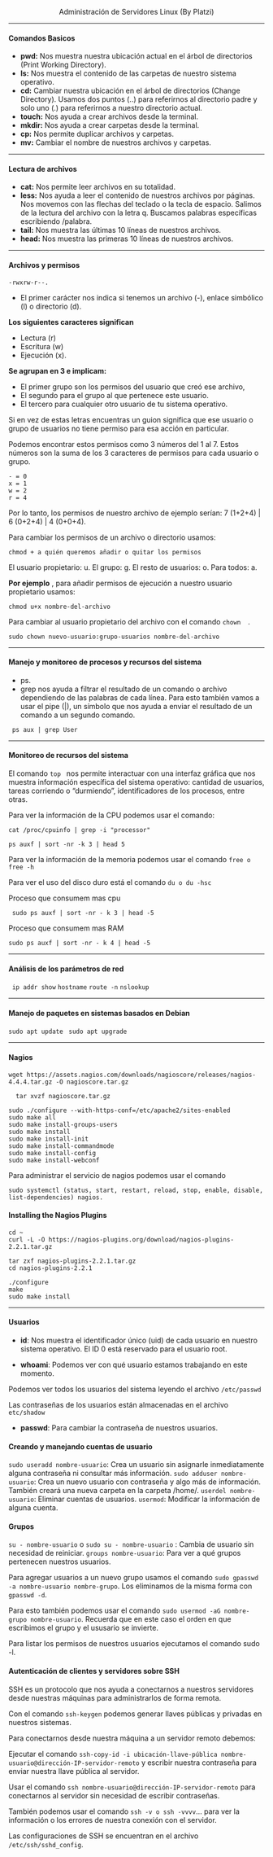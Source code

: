 <p align="center"> Administración de Servidores Linux (By Platzi) </p>

---

#### Comandos Basicos

- **pwd:** Nos muestra nuestra ubicación actual en el árbol de directorios (Print Working Directory).
- **ls:** Nos muestra el contenido de las carpetas de nuestro sistema operativo.
- **cd:** Cambiar nuestra ubicación en el árbol de directorios (Change Directory). Usamos dos puntos (..) para referirnos al directorio padre y solo uno (.) para referirnos a nuestro directorio actual.
- **touch:** Nos ayuda a crear archivos desde la terminal.
- **mkdir:** Nos ayuda a crear carpetas desde la terminal.
- **cp:** Nos permite duplicar archivos y carpetas.
- **mv:** Cambiar el nombre de nuestros archivos y carpetas.

---

#### Lectura de archivos

- **cat:** Nos permite leer archivos en su totalidad.
- **less:** Nos ayuda a leer el contenido de nuestros archivos por páginas. Nos movemos con las flechas del teclado o la tecla de espacio. Salimos de la lectura del archivo con la letra q. Buscamos palabras específicas escribiendo /palabra.
- **tail:** Nos muestra las últimas 10 líneas de nuestros archivos.
- **head:** Nos muestra las primeras 10 líneas de nuestros archivos.

---

#### Archivos y permisos

`-rwxrw-r--.`

- El primer carácter nos indica si tenemos un archivo (-), enlace simbólico (l) o directorio (d).

**Los siguientes caracteres significan**

- Lectura (r)
- Escritura (w)
- Ejecución (x).

**Se agrupan en 3 e implicam:**

- El primer grupo son los permisos del usuario que creó ese archivo,
- El segundo para el grupo al que pertenece este usuario.
- El tercero para cualquier otro usuario de tu sistema operativo.

Si en vez de estas letras encuentras un guion significa que ese usuario o grupo de usuarios no tiene permiso para esa acción en particular.

Podemos encontrar estos permisos como 3 números del 1 al 7. Estos números son la suma de los 3 caracteres de permisos para cada usuario o grupo.

```
- = 0
x = 1
w = 2
r = 4
```

Por lo tanto, los permisos de nuestro archivo de ejemplo serían: 7 (1+2+4) | 6 (0+2+4) | 4 (0+0+4).

Para cambiar los permisos de un archivo o directorio usamos:

`chmod + a quién queremos añadir o quitar los permisos `

El usuario propietario: u.
El grupo: g.
El resto de usuarios: o.
Para todos: a.

**Por ejemplo** , para añadir permisos de ejecución a nuestro usuario propietario usamos:

`chmod u+x nombre-del-archivo`

Para cambiar al usuario propietario del archivo con el comando `chown  `.

`sudo chown nuevo-usuario:grupo-usuarios nombre-del-archivo`

---

#### Manejo y monitoreo de procesos y recursos del sistema

- ps.
- grep nos ayuda a filtrar el resultado de un comando o archivo dependiendo de las palabras de cada línea. Para esto también vamos a usar el pipe (|), un símbolo que nos ayuda a enviar el resultado de un comando a un segundo comando.

` ps aux | grep User`

---

#### Monitoreo de recursos del sistema

El comando `top ` nos permite interactuar con una interfaz gráfica que nos muestra información específica del sistema operativo: cantidad de usuarios, tareas corriendo o “durmiendo”, identificadores de los procesos, entre otras.

Para ver la información de la CPU podemos usar el comando:

`cat /proc/cpuinfo | grep -i "processor"`

`ps auxf | sort -nr -k 3 | head 5`

Para ver la información de la memoria podemos usar el comando `free o free -h  `

Para ver el uso del disco duro está el comando `du o du -hsc`

Proceso que consumem mas cpu

` sudo ps auxf | sort -nr - k 3 | head -5`

Proceso que consumem mas RAM

`sudo ps auxf | sort -nr - k 4 | head -5`

---

#### Análisis de los parámetros de red

` ip addr show`
`hostname`
`route -n`
`nslookup`

---

#### Manejo de paquetes en sistemas basados en Debian

`sudo apt update `
`sudo apt upgrade `

---

#### Nagios

`wget https://assets.nagios.com/downloads/nagioscore/releases/nagios-4.4.4.tar.gz -O nagioscore.tar.gz `

`  tar xvzf nagioscore.tar.gz`

```
sudo ./configure --with-https-conf=/etc/apache2/sites-enabled
sudo make all
sudo make install-groups-users
sudo make install
sudo make install-init
sudo make install-commandmode
sudo make install-config
sudo make install-webconf
```

Para administrar el servicio de nagios podemos usar el comando

```
sudo systemctl (status, start, restart, reload, stop, enable, disable, list-dependencies) nagios.
```

#### Installing the Nagios Plugins

```
cd ~
curl -L -O https://nagios-plugins.org/download/nagios-plugins-2.2.1.tar.gz
```

```
tar zxf nagios-plugins-2.2.1.tar.gz
cd nagios-plugins-2.2.1
```

```
./configure
make
sudo make install
```

---

#### Usuarios

- **id**: Nos muestra el identificador único (uid) de cada usuario en nuestro sistema operativo. El ID 0 está reservado para el usuario root.

- **whoami**: Podemos ver con qué usuario estamos trabajando en este momento.

Podemos ver todos los usuarios del sistema leyendo el archivo `/etc/passwd`

Las contraseñas de los usuarios están almacenadas en el archivo `etc/shadow`

- **passwd**: Para cambiar la contraseña de nuestros usuarios.

#### Creando y manejando cuentas de usuario

`sudo useradd nombre-usuario`: Crea un usuario sin asignarle inmediatamente alguna contraseña ni consultar más información.
`sudo adduser nombre-usuario`: Crea un nuevo usuario con contraseña y algo más de información. También creará una nueva carpeta en la carpeta /home/.
`userdel nombre-usuario`: Eliminar cuentas de usuarios.
`usermod`: Modificar la información de alguna cuenta.

#### Grupos

`su - nombre-usuario` o `sudo su - nombre-usuario` : Cambia de usuario sin necesidad de reiniciar.
`groups nombre-usuario`: Para ver a qué grupos pertenecen nuestros usuarios.

Para agregar usuarios a un nuevo grupo usamos el comando `sudo gpasswd -a nombre-usuario nombre-grupo`. Los eliminamos de la misma forma con `gpasswd -d`.

Para esto también podemos usar el comando `sudo usermod -aG nombre-grupo nombre-usuario`. Recuerda que en este caso el orden en que escribimos el grupo y el ususario se invierte.

Para listar los permisos de nuestros usuarios ejecutamos el comando sudo -l.

#### Autenticación de clientes y servidores sobre SSH

SSH es un protocolo que nos ayuda a conectarnos a nuestros servidores desde nuestras máquinas para administrarlos de forma remota.

Con el comando `ssh-keygen` podemos generar llaves públicas y privadas en nuestros sistemas.

Para conectarnos desde nuestra máquina a un servidor remoto debemos:

Ejecutar el comando `ssh-copy-id -i ubicación-llave-pública nombre-usuario@dirección-IP-servidor-remoto` y escribir nuestra contraseña para enviar nuestra llave pública al servidor.

Usar el comando `ssh nombre-usuario@dirección-IP-servidor-remoto` para conectarnos al servidor sin necesidad de escribir contraseñas.

También podemos usar el comando `ssh -v o ssh -vvvv`... para ver la información o los errores de nuestra conexión con el servidor.

Las configuraciones de SSH se encuentran en el archivo `/etc/ssh/sshd_config`.
